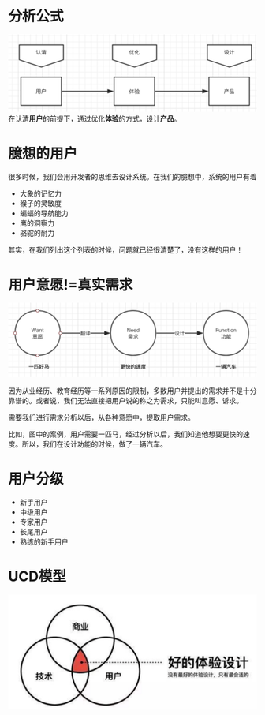# 分析公式
![](/images/2019-05-16-17-34-29.png)
在认清**用户**的前提下，通过优化**体验**的方式，设计**产品**。      
    
# 臆想的用户   
很多时候，我们会用开发者的思维去设计系统。在我们的臆想中，系统的用户有着      
* 大象的记忆力  
* 猴子的灵敏度    
* 蝙蝠的导航能力    
* 鹰的洞察力     
* 骆驼的耐力     

其实，在我们列出这个列表的时候，问题就已经很清楚了，没有这样的用户！        

# 用户意愿!=真实需求

![](/images/2019-05-16-17-57-56.png) 

因为从业经历、教育经历等一系列原因的限制，多数用户并提出的需求并不是十分靠谱的。或者说，我们无法直接把用户说的称之为需求，只能叫意愿、诉求。       

需要我们进行需求分析以后，从各种意愿中，提取用户需求。      
 
比如，图中的案例，用户需要一匹马，经过分析以后，我们知道他想要更快的速度。所以，我们在设计功能的时候，做了一辆汽车。      

# 用户分级    

* 新手用户 
* 中级用户
* 专家用户
* 长尾用户
* 熟练的新手用户     


# UCD模型    
 
![](/images/2019-05-16-18-09-14.png)   
